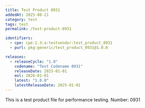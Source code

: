 ```yaml
---
title: Test Product 0931
addedAt: 2025-08-21
category: test
tags: test
permalink: /test-product-0931

identifiers:
  - cpe: cpe:2.3:a:testvendor:test_product_0931
  - purl: pkg:generic/test_product_0931@1.0.0

releases:
  - releaseCycle: "1.0"
    codename: "Test Codename 0931"
    releaseDate: 2025-01-01
    eol: 2026-01-01
    latest: "1.0.0"
    latestReleaseDate: 2025-01-01
---
```


This is a test product file for performance testing. Number: 0931
